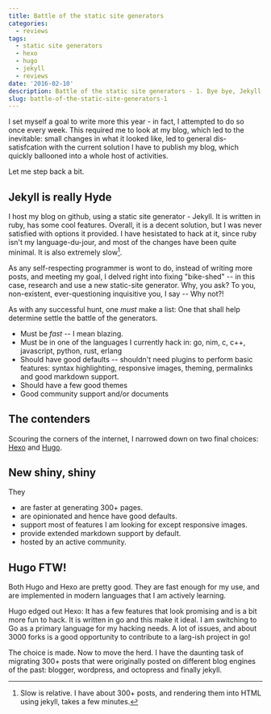 ```yaml
---
title: Battle of the static site generators
categories:
  - reviews
tags:
  - static site generators
  - hexo
  - hugo
  - jekyll
  - reviews
date: '2016-02-10'
description: Battle of the static site generators - 1. Bye bye, Jekyll. Hello, Hugo!
slug: battle-of-the-static-site-generators-1
---
```


I set myself a goal to write more this year - in fact, I attempted to do so once every week. This required me to look at my blog, which led to the inevitable: small changes in what it looked like, led to general dis-satisfcation with the current solution I have to publish my blog, which quickly ballooned into a whole host of activities.

Let me step back a bit. 

## Jekyll is really Hyde

I host my blog on github, using a static site generator - Jekyll. It is written in ruby, has some cool features. Overall, it is a decent solution, but I was never satisfied with options it provided. I have hesistated to hack at it, since ruby isn't my language-du-jour, and most of the changes have been quite minimal. It is also extremely slow[^1].

As any self-respecting programmer is wont to do, instead of writing more posts, and meeting my goal, I delved right into fixing "bike-shed" -- in this case, research and use a new static-site generator. Why, you ask? To you, non-existent, ever-questioning inquisitive you, I say -- Why not?! 

As with any successful hunt, one *must* make a list: One that shall help determine settle the battle of the generators.

   - Must be *fast* -- I mean blazing.
   - Must be in one of the languages I currently hack in: go, nim, c, c++, javascript, python, rust, erlang
   - Should have good defaults -- shouldn't need plugins to perform basic features: syntax highlighting, responsive images, theming, 
     permalinks and good markdown support.
   - Should have a few good themes
   - Good community support and/or documents

## The contenders

Scouring the corners of the internet, I narrowed down on two final choices: [Hexo](https://hexo.io/) and [Hugo](https://gohugo.io/). 

## New shiny, shiny

They 
   - are faster at generating 300+ pages.
   - are opinionated and hence have good defaults.
   - support most of features I am looking for except responsive images.
   - provide extended markdown support by default.
   - hosted by an active community.

## Hugo FTW! 

Both Hugo and Hexo are pretty good. They are fast enough for my use, and are implemented in modern languages that I am actively learning. 

Hugo edged out Hexo: It has a few features that look promising and is a bit more fun to hack. It is written in go and this make it ideal. I am switching to Go as a primary language for my hacking needs. A lot of issues, and about 3000 forks is a good opportunity to contribute to a larg-ish project in go!

The choice is made. Now to move the herd. I have the daunting task of migrating 300+ posts that were originally posted on different blog engines of the past: blogger, wordpress, and octopress and finally jekyll. 

[^1]: Slow is relative. I have about 300+ posts, and rendering them into HTML using jekyll, takes a few minutes. 

